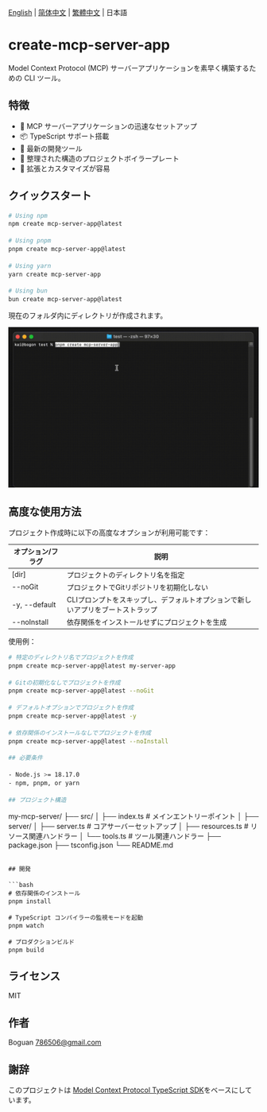 [English](../README.md) | [简体中文](README_zh-CN.md) | [繁體中文](README_zh-TW.md) | 日本語

# create-mcp-server-app

Model Context Protocol (MCP) サーバーアプリケーションを素早く構築するための CLI ツール。

## 特徴

- 🚀 MCP サーバーアプリケーションの迅速なセットアップ
- 📦 TypeScript サポート搭載
- 🔧 最新の開発ツール
- 📝 整理された構造のプロジェクトボイラープレート
- 🎯 拡張とカスタマイズが容易

## クイックスタート

```bash
# Using npm
npm create mcp-server-app@latest

# Using pnpm
pnpm create mcp-server-app@latest

# Using yarn
yarn create mcp-server-app

# Using bun
bun create mcp-server-app@latest
```

現在のフォルダ内にディレクトリが作成されます。

![Server Demo](https://raw.githubusercontent.com/boguan/create-mcp-app/main/packages/docs/server.gif)

## 高度な使用方法

プロジェクト作成時に以下の高度なオプションが利用可能です：

| オプション/フラグ | 説明 |
|------------|-------------|
| [dir] | プロジェクトのディレクトリ名を指定 |
| --noGit | プロジェクトでGitリポジトリを初期化しない |
| -y, --default | CLIプロンプトをスキップし、デフォルトオプションで新しいアプリをブートストラップ |
| --noInstall | 依存関係をインストールせずにプロジェクトを生成 |

使用例：

```bash
# 特定のディレクトリ名でプロジェクトを作成
pnpm create mcp-server-app@latest my-server-app

# Gitの初期化なしでプロジェクトを作成
pnpm create mcp-server-app@latest --noGit

# デフォルトオプションでプロジェクトを作成
pnpm create mcp-server-app@latest -y

# 依存関係のインストールなしでプロジェクトを作成
pnpm create mcp-server-app@latest --noInstall

## 必要条件

- Node.js >= 18.17.0
- npm, pnpm, or yarn

## プロジェクト構造

```
my-mcp-server/
├── src/
│   ├── index.ts          # メインエントリーポイント
│   ├── server/
│       ├── server.ts     # コアサーバーセットアップ
│       ├── resources.ts  # リソース関連ハンドラー
│       └── tools.ts      # ツール関連ハンドラー
├── package.json
├── tsconfig.json
└── README.md
```

## 開発

```bash
# 依存関係のインストール
pnpm install

# TypeScript コンパイラーの監視モードを起動
pnpm watch

# プロダクションビルド
pnpm build
```

## ライセンス

MIT

## 作者

Boguan <786506@gmail.com>

## 謝辞

このプロジェクトは [Model Context Protocol TypeScript SDK](https://github.com/modelcontextprotocol/typescript-sdk)をベースにしています。